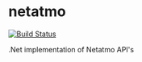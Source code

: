 # netatmo
[![Build Status](https://travis-ci.org/Riges/netatmo.svg?branch=master)](https://travis-ci.org/Riges/netatmo)

.Net implementation of Netatmo API's
